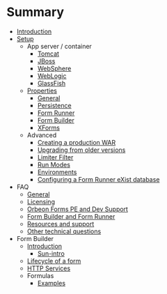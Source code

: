 # Summary

* [Introduction](README.md)
* [Setup](setup/README.md)
    * App server / container
        * [Tomcat](setup/server/tomcat.md)
        * [JBoss](setup/server/jboss.md)
        * [WebSphere](setup/server/websphere.md)
        * [WebLogic](setup/server/weblogic.md)
        * [GlassFish](setup/server/glassfish.md)
    * [Properties](setup/properties/README.md)
        * [General](setup/properties/general.md)
        * [Persistence](setup/properties/persistence.md)
        * [Form Runner](setup/properties/form-runner.md)
        * [Form Builder](setup/properties/form-builder.md) 
        * [XForms](setup/properties/xforms.md)
    * Advanced
        * [Creating a production WAR](setup/advanced/production-war.md)
        * [Upgrading from older versions](setup/advanced/upgrading.md)
        * [Limiter Filter](setup/advanced/limiter-filter.md) 
        * [Run Modes](setup/advanced/run-modes.md)
        * [Environments](setup/advanced/environments.md)
        * [Configuring a Form Runner eXist database](setup/advanced/exist-db.md)
* FAQ
    * [General](faq/general.md)
    * [Licensing](faq/licensing.md)
    * [Orbeon Forms PE and Dev Support](faq/pe-dev-support.md)
    * [Form Builder and Form Runner](faq/form-builder-runner.md)
    * [Resources and support](faq/resources-support.md)
    * [Other technical questions](faq/other-technical.md)
* Form Builder
    * [Introduction](Form-Builder-Introduction.md)
        * [Sun-intro](fb/sub-intro.md)
    * [Lifecycle of a form](form-builder/lifecycle-of-a-form.md)
    * [HTTP Services](form-builder/http-services.md)
    * Formulas
        * [Examples](form-builder/formulas/examples.md)